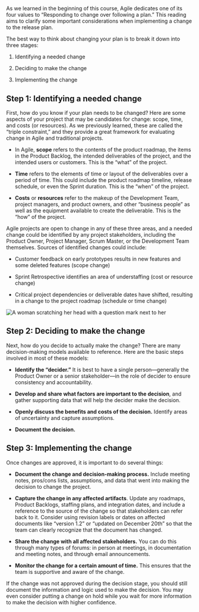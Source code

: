 # 

As we learned in the beginning of this course, Agile dedicates one of its four values to “Responding to change over following a plan.” This reading aims to clarify some important considerations when implementing a change to the release plan.

The best way to think about changing your plan is to break it down into three stages:

1. Identifying a needed change 
    
2. Deciding to make the change
    
3. Implementing the change
    

## **Step 1: Identifying a needed change** 

First, how do you know if your plan needs to be changed? Here are some aspects of your project that may be candidates for change: scope, time, and costs (or resources). As we previously learned, these are called the “triple constraint,” and they provide a great framework for evaluating change in Agile and traditional projects.

- In Agile, **scope** refers to the contents of the product roadmap, the items in the Product Backlog, the intended deliverables of the project, and the intended users or customers. This is the “what” of the project.
    
- **Time** refers to the elements of time or layout of the deliverables over a period of time. This could include the product roadmap timeline, release schedule, or even the Sprint duration. This is the “when” of the project.
    
- **Costs** or **resources** refer to the makeup of the Development Team, project managers, and product owners, and other “business people” as well as the equipment available to create the deliverable. This is the “how” of the project.
    

Agile projects are open to change in any of these three areas, and a needed change could be identified by any project stakeholders, including the Product Owner, Project Manager, Scrum Master, or the Development Team themselves. Sources of identified changes could include:

- Customer feedback on early prototypes results in new features and some deleted features (scope change)
    
- Sprint Retrospective identifies an area of understaffing (cost or resource change)
    
- Critical project dependencies or deliverable dates have shifted, resulting in a change to the project roadmap (schedule or time change)
    

![A woman scratching her head with a question mark next to her](https://d3c33hcgiwev3.cloudfront.net/imageAssetProxy.v1/Rdmo5UbmQrSZqOVG5gK0vg_a0893ab53f7a45d7b806285bee51f0f1_Copy-of-UX_C2_M1_L6_R4_E-1-.png?expiry=1748044800000&hmac=7e_pswQyJWkMMyjkpyNcWWjP_BDeXwRJhXfNIIKXkx4)

## **Step 2: Deciding to make the change**

Next, how do you decide to actually make the change? There are many decision-making models available to reference. Here are the basic steps involved in most of these models:

- **Identify the “decider.”** It is best to have a single person—generally the Product Owner or a senior stakeholder—in the role of decider to ensure consistency and accountability. 
    
- **Develop and share what factors are important to the decision**, and gather supporting data that will help the decider make the decision.
    
- **Openly discuss the benefits and costs of the decision.** Identify areas of uncertainty and capture assumptions.
    
- **Document the decision.**
    

## **Step 3: Implementing the change**

Once changes are approved, it is important to do several things:

- **Document the change and decision-making process.** Include meeting notes, pros/cons lists, assumptions, and data that went into making the decision to change the project.
    
- **Capture the change in any affected artifacts**. Update any roadmaps, Product Backlogs, staffing plans, and integration dates, and include a reference to the source of the change so that stakeholders can refer back to it. Consider using revision labels or dates on affected documents like “version 1.2” or “updated on December 20th” so that the team can clearly recognize that the document has changed.
    
- **Share the change with all affected stakeholders.** You can do this through many types of forums: in person at meetings, in documentation and meeting notes, and through email announcements. 
    
- **Monitor the change** **for a certain amount of time.** This ensures that the team is supportive and aware of the change.
    

If the change was not approved during the decision stage, you should still document the information and logic used to make the decision. You may even consider putting a change on hold while you wait for more information to make the decision with higher confidence.